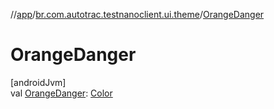 //[app](../../index.md)/[br.com.autotrac.testnanoclient.ui.theme](index.md)/[OrangeDanger](-orange-danger.md)

# OrangeDanger

[androidJvm]\
val [OrangeDanger](-orange-danger.md): [Color](https://developer.android.com/reference/kotlin/androidx/compose/ui/graphics/Color.html)
